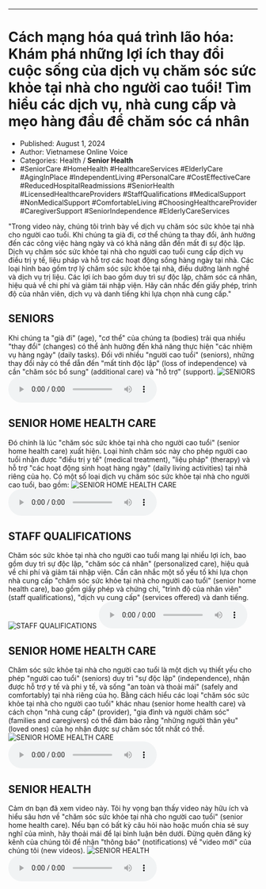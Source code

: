 
---

# Cách mạng hóa quá trình lão hóa: Khám phá những lợi ích thay đổi cuộc sống của dịch vụ chăm sóc sức khỏe tại nhà cho người cao tuổi! Tìm hiểu các dịch vụ, nhà cung cấp và mẹo hàng đầu để chăm sóc cá nhân

- Published: August 1, 2024
- Author: Vietnamese Online Voice
- Categories: Health / **Senior Health**
- #SeniorCare #HomeHealth #HealthcareServices #ElderlyCare #AgingInPlace #IndependentLiving #PersonalCare #CostEffectiveCare #ReducedHospitalReadmissions #SeniorHealth #LicensedHealthcareProviders #StaffQualifications #MedicalSupport #NonMedicalSupport #ComfortableLiving #ChoosingHealthcareProvider #CaregiverSupport #SeniorIndependence #ElderlyCareServices

"Trong video này, chúng tôi trình bày về dịch vụ chăm sóc sức khỏe tại nhà cho người cao tuổi. Khi chúng ta già đi, cơ thể chúng ta thay đổi, ảnh hưởng đến các công việc hàng ngày và có khả năng dẫn đến mất đi sự độc lập. Dịch vụ chăm sóc sức khỏe tại nhà cho người cao tuổi cung cấp dịch vụ điều trị y tế, liệu pháp và hỗ trợ các hoạt động sống hàng ngày tại nhà. Các loại hình bao gồm trợ lý chăm sóc sức khỏe tại nhà, điều dưỡng lành nghề và dịch vụ trị liệu. Các lợi ích bao gồm duy trì sự độc lập, chăm sóc cá nhân, hiệu quả về chi phí và giảm tái nhập viện. Hãy cân nhắc đến giấy phép, trình độ của nhân viên, dịch vụ và danh tiếng khi lựa chọn nhà cung cấp."


## SENIORS

Khi chúng ta "già đi" (age), "cơ thể" của chúng ta (bodies) trải qua nhiều "thay đổi" (changes) có thể ảnh hưởng đến khả năng thực hiện "các nhiệm vụ hàng ngày" (daily tasks). Đối với nhiều "người cao tuổi" (seniors), những thay đổi này có thể dẫn đến "mất tính độc lập" (loss of independence) và cần "chăm sóc bổ sung" (additional care) và "hỗ trợ" (support).
![SENIORS](https://http-archiver-apis-production-80.schnworks.com/storage/images/transitions/2024-08-01/transition--8842883800-Montserrat-SemiBold-004895.jpg)
<audio controls>
    <source src="https://http-archiver-apis-production-80.schnworks.com/storage/storage/audio/file-4290198651.mp3" type="audio/mpeg">
</audio>



## SENIOR HOME HEALTH CARE

Đó chính là lúc "chăm sóc sức khỏe tại nhà cho người cao tuổi" (senior home health care) xuất hiện. Loại hình chăm sóc này cho phép người cao tuổi nhận được "điều trị y tế" (medical treatment), "liệu pháp" (therapy) và hỗ trợ "các hoạt động sinh hoạt hàng ngày" (daily living activities) tại nhà riêng của họ. Có một số loại dịch vụ chăm sóc sức khỏe tại nhà cho người cao tuổi, bao gồm:
![SENIOR HOME HEALTH CARE](https://http-archiver-apis-production-80.schnworks.com/storage/images/transitions/2024-08-01/transition-3020474361-Montserrat-SemiBold-9C27B0.jpg)
<audio controls>
    <source src="https://http-archiver-apis-production-80.schnworks.com/storage/storage/audio/file-5877476248.mp3" type="audio/mpeg">
</audio>



## STAFF QUALIFICATIONS

Chăm sóc sức khỏe tại nhà cho người cao tuổi mang lại nhiều lợi ích, bao gồm duy trì sự độc lập, "chăm sóc cá nhân" (personalized care), hiệu quả về chi phí và giảm tái nhập viện. Cần cân nhắc một số yếu tố khi lựa chọn nhà cung cấp "chăm sóc sức khỏe tại nhà cho người cao tuổi" (senior home health care), bao gồm giấy phép và chứng chỉ, "trình độ của nhân viên" (staff qualifications), "dịch vụ cung cấp" (services offered) và danh tiếng.
![STAFF QUALIFICATIONS](https://http-archiver-apis-production-80.schnworks.com/storage/images/transitions/2024-08-01/transition-37149645059-Montserrat-Regular-283593.jpg)
<audio controls>
    <source src="https://http-archiver-apis-production-80.schnworks.com/storage/storage/audio/file-22309041672.mp3" type="audio/mpeg">
</audio>



## SENIOR HOME HEALTH CARE

Chăm sóc sức khỏe tại nhà cho người cao tuổi là một dịch vụ thiết yếu cho phép "người cao tuổi" (seniors) duy trì "sự độc lập" (independence), nhận được hỗ trợ y tế và phi y tế, và sống "an toàn và thoải mái" (safely and comfortably) tại nhà riêng của họ. Bằng cách hiểu các loại "chăm sóc sức khỏe tại nhà cho người cao tuổi" khác nhau (senior home health care) và cách chọn "nhà cung cấp" (provider), "gia đình và người chăm sóc" (families and caregivers) có thể đảm bảo rằng "những người thân yêu" (loved ones) của họ nhận được sự chăm sóc tốt nhất có thể.
![SENIOR HOME HEALTH CARE](https://http-archiver-apis-production-80.schnworks.com/storage/images/transitions/2024-08-01/transition--46989806015-Montserrat-ExtraBold-880E4F.jpg)
<audio controls>
    <source src="https://http-archiver-apis-production-80.schnworks.com/storage/storage/audio/file-1646984017.mp3" type="audio/mpeg">
</audio>



## SENIOR HEALTH

Cảm ơn bạn đã xem video này. Tôi hy vọng bạn thấy video này hữu ích và hiểu sâu hơn về "chăm sóc sức khỏe tại nhà cho người cao tuổi" (senior home health care). Nếu bạn có bất kỳ câu hỏi nào hoặc muốn chia sẻ suy nghĩ của mình, hãy thoải mái để lại bình luận bên dưới. Đừng quên đăng ký kênh của chúng tôi để nhận "thông báo" (notifications) về "video mới" của chúng tôi (new videos).
![SENIOR HEALTH](https://http-archiver-apis-production-80.schnworks.com/storage/images/transitions/2024-08-01/transition-16495263695-Montserrat-Regular-673AB7.jpg)
<audio controls>
    <source src="https://http-archiver-apis-production-80.schnworks.com/storage/storage/audio/file-29920126607.mp3" type="audio/mpeg">
</audio>

